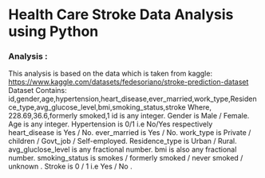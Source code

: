 # Health Care Stroke Data Analysis using Python


### Analysis : 
This analysis is based on the data which is taken from kaggle: https://www.kaggle.com/datasets/fedesoriano/stroke-prediction-dataset
Dataset Contains: 
id,gender,age,hypertension,heart_disease,ever_married,work_type,Residence_type,avg_glucose_level,bmi,smoking_status,stroke
Where,
228.69,36.6,formerly smoked,1
id is any integer.
Gender is Male / Female.
Age is any integer.
Hypertension is 0/1 i.e No/Yes respectively 
heart_disease is Yes / No.
ever_married is Yes / No.
work_type is Private / children / Govt_job / Self-employed.
Residence_type is Urban / Rural.
avg_gluclose_level is any fractional number.
bmi is also any fractional number.
smoking_status is smokes / formerly smoked / never smoked / unknown .
Stroke is 0 / 1 i.e Yes / No .

